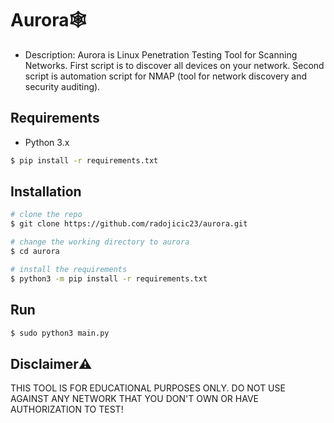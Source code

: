# Aurora🕸️

- Description: Aurora is Linux Penetration Testing Tool for Scanning Networks. 
               First script is to discover all devices on your network.
               Second script is automation script for NMAP (tool for network discovery and security auditing).

## Requirements
- Python 3.x
```bash
$ pip install -r requirements.txt
```

## Installation
```bash
# clone the repo
$ git clone https://github.com/radojicic23/aurora.git

# change the working directory to aurora
$ cd aurora

# install the requirements
$ python3 -m pip install -r requirements.txt
```

## Run
```bash
$ sudo python3 main.py
```

## Disclaimer⚠️
THIS TOOL IS FOR EDUCATIONAL PURPOSES ONLY. DO NOT USE AGAINST ANY NETWORK THAT YOU DON'T OWN OR HAVE AUTHORIZATION TO TEST!
